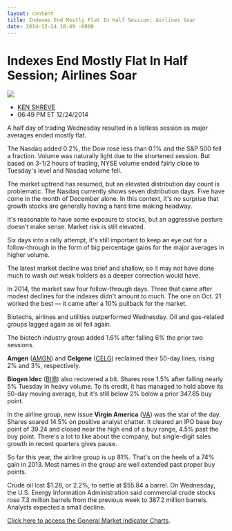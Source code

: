 ```yaml
---
layout: content
title: Indexes End Mostly Flat In Half Session; Airlines Soar
date: 2014-12-24 18:49 -0800
---
```



Indexes End Mostly Flat In Half Session; Airlines Soar
=======================================================


![](https://www.investors.com/wp-content/uploads/ibd-migrated-images/MPv_141226_635550296449281388.png)

* [KEN SHREVE](https://www.investors.com/author/shrevek/ "Posts by KEN SHREVE")
* 06:49 PM ET 12/24/2014




  

A half day of trading Wednesday resulted in a listless session as major averages ended mostly flat.

  

The Nasdaq added 0.2%, the Dow rose less than 0.1% and the S&P 500 fell a fraction. Volume was naturally light due to the shortened session. But based on 3-1/2 hours of trading, NYSE volume ended fairly close to Tuesday's level and Nasdaq volume fell.

  

The market uptrend has resumed, but an elevated distribution day count is problematic. The Nasdaq currently shows seven distribution days. Five have come in the month of December alone. In this context, it's no surprise that growth stocks are generally having a hard time making headway.

  

It's reasonable to have some exposure to stocks, but an aggressive posture doesn't make sense. Market risk is still elevated.

  

Six days into a rally attempt, it's still important to keep an eye out for a follow-through in the form of big percentage gains for the major averages in higher volume.

  

The latest market decline was brief and shallow, so it may not have done much to wash out weak holders as a deeper correction would have.

  

In 2014, the market saw four follow-through days. Three that came after modest declines for the indexes didn't amount to much. The one on Oct. 21 worked the best — it came after a 10% pullback for the market.

  

Biotechs, airlines and utilities outperformed Wednesday. Oil and gas-related groups lagged again as oil fell again.

  

The biotech industry group added 1.6% after falling 6% the prior two sessions.

  

**Amgen** ([AMGN](https://research.investors.com/quote.aspx?symbol=AMGN)) and **Celgene** ([CELG](https://research.investors.com/quote.aspx?symbol=CELG)) reclaimed their 50-day lines, rising 2% and 3%, respectively.

  

**Biogen Idec** ([BIIB](https://research.investors.com/quote.aspx?symbol=BIIB)) also recovered a bit. Shares rose 1.5% after falling nearly 5% Tuesday in heavy volume. To its credit, it has managed to hold above its 50-day moving average, but it's still below 2% below a prior 347.85 buy point.

  

In the airline group, new issue **Virgin America** ([VA](https://research.investors.com/quote.aspx?symbol=VA)) was the star of the day. Shares soared 14.5% on positive analyst chatter. It cleared an IPO base buy point of 39.24 and closed near the high end of a buy range, 4.5% past the buy point. There's a lot to like about the company, but single-digit sales growth in recent quarters gives pause.

  

So far this year, the airline group is up 81%. That's on the heels of a 74% gain in 2013. Most names in the group are well extended past proper buy points.

  

Crude oil lost $1.28, or 2.2%, to settle at $55.84 a barrel. On Wednesday, the U.S. Energy Information Administration said commercial crude stocks rose 7.3 million barrels from the previous week to 387.2 million barrels. Analysts expected a small decline.

  

[Click here to access the General Market Indicator Charts](https://www.investors.com/pdf/GMI_122614.pdf).





